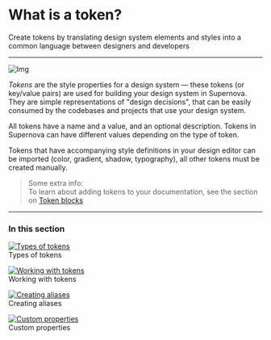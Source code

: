 
# What is a token?

Create tokens by translating design system elements and styles into 
a common language between designers and developers

---

![Img](https://studio-assets.supernova.io/design-systems/6475/1d0ac27c-c495-47f6-8be0-5af5efadbeb5.png?Expires=1972252800&Policy=eyJTdGF0ZW1lbnQiOlt7IlJlc291cmNlIjoiaHR0cHM6Ly9zdHVkaW8tYXNzZXRzLnN1cGVybm92YS5pby9kZXNpZ24tc3lzdGVtcy82NDc1LzFkMGFjMjdjLWM0OTUtNDdmNi04YmUwLTVhZjVlZmFkYmViNS5wbmciLCJDb25kaXRpb24iOnsiRGF0ZUxlc3NUaGFuIjp7IkFXUzpFcG9jaFRpbWUiOjE5NzIyNTI4MDB9fX1dfQ__&Signature=BVqYi4-NLsOfU9coKXjP56RXuHLmLIwPhryNC72xEWR8WGZVczmh4D38FeZpo7YUUZ2jgOGs6eDgOBNIkrQleYbH0ssmqfr2M52nHS~x0r35pOxW1IWYlVr2F6g9ee3834YHne~uKcqkM0bjZ5R1hoFpMoSZtuEb0sh-tRuIQKsAgxR2KQVEgbhJ-lvaDozC0YQlh49V-H7lmlxXhjXJimdkkJlssAY8A2HIVR8DIBGpfy6sPADD~V2Y7Zz8NqXKtlWeO8jtI4L6z~50m4jKrLrE7QVkbPjHeW2c3b3I1PYbSZje5HlozBsBf18IpoUZOub4nGlUFeaXOwZVLmD0Lw__&Key-Pair-Id=APKAJGK34LCCAUR7N6LA)

*Tokens* are the style properties for a design system — these tokens (or key/value pairs) are used for building your design system in Supernova. They are simple representations of "design decisions", that can be easily consumed by the codebases and projects that use your design system.

All tokens have a name and a value, and an optional description. Tokens in Supernova can have different values depending on the type of token. 

Tokens that have accompanying style definitions in your design editor can be imported (color, gradient, shadow, typography), all other tokens must be created manually.

> Some extra info:  
> To learn about adding tokens to your documentation, see the section on [Token blocks](https://learn.supernova.io/latest/documentation/types-of-blocks/token.html)

---

### In this section

  
[![Types of tokens](https://studio-assets.supernova.io/design-systems/6475/9055325b-07ec-4eaa-85d7-e516e30f0019.png?Expires=1972252800&Policy=eyJTdGF0ZW1lbnQiOlt7IlJlc291cmNlIjoiaHR0cHM6Ly9zdHVkaW8tYXNzZXRzLnN1cGVybm92YS5pby9kZXNpZ24tc3lzdGVtcy82NDc1LzkwNTUzMjViLTA3ZWMtNGVhYS04NWQ3LWU1MTZlMzBmMDAxOS5wbmciLCJDb25kaXRpb24iOnsiRGF0ZUxlc3NUaGFuIjp7IkFXUzpFcG9jaFRpbWUiOjE5NzIyNTI4MDB9fX1dfQ__&Signature=Inl7-400vaT4I~p~7yqOSkarlda9cYFJHVFY7Y1xEyKgw6KTmENTlic-NMUNWF14kjdr4d2zCoRnnoUnrahFB4OUAL8BMT5Vls~-UrCuqz5ylw9blrURyd~feXD6RkCafD54aL102~2gdNBkv6Tc2r1xs~1VrIij4MwpSGTxA~OZVGmb4wGd-IMwX9BpCsFMtovOdUuXOChqwJcwL9lLBepVuEDYU7PY7fWah3TVDYEucdqIcKF4~oAKXEYzFbUSgkse1T1nz276rFDmnuj1BEqaYeCdQnfi2IY2CzZFyQMImda420PmQqIKEVNnOySetEz5nHHU9vDejR59zH0wyA__&Key-Pair-Id=APKAJGK34LCCAUR7N6LA)](../../design-systems/tokens/types-of-tokens.md)  
Types of tokens  
  
[![Working with tokens](https://studio-assets.supernova.io/design-systems/6475/f1ae2362-24e1-474b-a208-eaeb7bb8bff4.png?Expires=1972252800&Policy=eyJTdGF0ZW1lbnQiOlt7IlJlc291cmNlIjoiaHR0cHM6Ly9zdHVkaW8tYXNzZXRzLnN1cGVybm92YS5pby9kZXNpZ24tc3lzdGVtcy82NDc1L2YxYWUyMzYyLTI0ZTEtNDc0Yi1hMjA4LWVhZWI3YmI4YmZmNC5wbmciLCJDb25kaXRpb24iOnsiRGF0ZUxlc3NUaGFuIjp7IkFXUzpFcG9jaFRpbWUiOjE5NzIyNTI4MDB9fX1dfQ__&Signature=YV3kD~u3TVxfDNUgIUEJTj6Tg2Hp2apY~RoWD2lvxYrQ~jB0mu7FHYBtM~uwpmKP2maA-iX35L7vie9MCiYSFlnfKTtp906tJGa8awMuu5LTiO1KlVuvIJuGI1o7Gu0NzDTA9h3Rkf1Mg~gqqIq31POm8fwraz-h05VCeuGhovTnUVlrezLPsT2dtiFqRJdMj3ChcwRJ1HHSMbrbhwajAGE7FOnObOLXXHu1dNdhNnQLS2Bo1eAnhCVCUOhwn6sOU-UxyvGNCkdk9iC9SOKwyT~IFX~NHVzjXZiy9dPzfWxBV-SlYWu58jZQI08d78HT47viEKq3SdzbcM5crkW-Qw__&Key-Pair-Id=APKAJGK34LCCAUR7N6LA)](../../design-systems/tokens/working-with-tokens.md)  
Working with tokens  
  
[![Creating aliases](https://studio-assets.supernova.io/design-systems/6475/5784fa09-5c11-4530-a404-5b1b8202e07d.png?Expires=1972252800&Policy=eyJTdGF0ZW1lbnQiOlt7IlJlc291cmNlIjoiaHR0cHM6Ly9zdHVkaW8tYXNzZXRzLnN1cGVybm92YS5pby9kZXNpZ24tc3lzdGVtcy82NDc1LzU3ODRmYTA5LTVjMTEtNDUzMC1hNDA0LTViMWI4MjAyZTA3ZC5wbmciLCJDb25kaXRpb24iOnsiRGF0ZUxlc3NUaGFuIjp7IkFXUzpFcG9jaFRpbWUiOjE5NzIyNTI4MDB9fX1dfQ__&Signature=nJSLUx19OGdmGPasYcbyZfoeSSo00phdifV2-UErnXe9BCdrxVCF9JvIugB1VBunXv-ortGyEoHGVmKVZyBuNLHakoZf7fkzmMUjxBFw4fUWOic74VcBeJ49c2XInLRBAmL29ZWF2uyztLtZel7d4QiDgZGosHwDVnY4xtK4LRw7zINn2WBfveq1nOdYeKCMpfP1Ifjt0GXTi2Hr-~UitQVw79JZkx4O6Vb-4YA8bi6yGcGxiSlpzB3mdcXzAKkAQPhTmimZsaZFbVdMEpiG1HUQ4f9kBQElCoCficEZg0iZDVN0GaXibMsqTHhxhhebnUg5WDf9~dD~QHn7GVu39g__&Key-Pair-Id=APKAJGK34LCCAUR7N6LA)](../../design-systems/tokens/creating-aliases.md)  
Creating aliases  
  
[![Custom properties](https://studio-assets.supernova.io/design-systems/6475/90051cb0-f7f8-47f1-966a-0e5e6b15405a.png?Expires=1972252800&Policy=eyJTdGF0ZW1lbnQiOlt7IlJlc291cmNlIjoiaHR0cHM6Ly9zdHVkaW8tYXNzZXRzLnN1cGVybm92YS5pby9kZXNpZ24tc3lzdGVtcy82NDc1LzkwMDUxY2IwLWY3ZjgtNDdmMS05NjZhLTBlNWU2YjE1NDA1YS5wbmciLCJDb25kaXRpb24iOnsiRGF0ZUxlc3NUaGFuIjp7IkFXUzpFcG9jaFRpbWUiOjE5NzIyNTI4MDB9fX1dfQ__&Signature=CsfZBohHVgQszy4x5DBbAcLQQrcB7j9Y~D-9~VWtqlaSFDer26M0ImDELjB2Eh404PpWmMXMqkNgLpwwnyQcrFns1MAmPT7XCYoA5H2tHnWJKstCQPdtxEV2vLhEKfl0OpwNQPapVQIv3DRWJXsqQB4hebHPebkDXc2tsSa5nbZzR8tqBrL6YXVBfhWo-vrlCemfj3Iw3I0YokchL1j-z1YgzrQNRAlb3lyRWWhHHaaYLIhEKaSxSYr3fiIW11AT1lOWDcf-zyXnMfXuFJ8ooOKPeCDNBSm68WIxF6~~D98PRaVpUVLGv3EFz0n9KD~KjUXTfFjxGT0pLGzBX0LYng__&Key-Pair-Id=APKAJGK34LCCAUR7N6LA)](../../design-systems/tokens/custom-properties.md)  
Custom properties  
  
